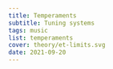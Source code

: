 ```yaml
---
title: Temperaments
subtitle: Tuning systems
tags: music
list: temperaments
cover: theory/et-limits.svg
date: 2021-09-20
---
```


